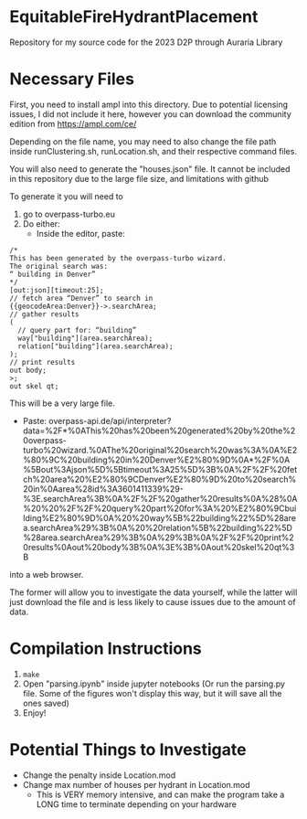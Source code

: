 # EquitableFireHydrantPlacement
Repository for my source code for the 2023 D2P through Auraria Library

# Necessary Files
First, you need to install ampl into this directory. Due to potential licensing issues, I did not include it here,
however you can download the community edition from https://ampl.com/ce/

Depending on the file name, you may need to also change the file path inside runClustering.sh, runLocation.sh, and their respective command files.

You will also need to generate the "houses.json" file. It cannot be included in this repository due to the large file size, and limitations with github

To generate it you will need to 
1. go to overpass-turbo.eu
2. Do either: 
    * Inside the editor, paste:
```
/*
This has been generated by the overpass-turbo wizard.
The original search was:
“ building in Denver”
*/
[out:json][timeout:25];
// fetch area “Denver” to search in
{{geocodeArea:Denver}}->.searchArea;
// gather results
(
  // query part for: “building”
  way["building"](area.searchArea);
  relation["building"](area.searchArea);
);
// print results
out body;
>;
out skel qt;
```
This will be a very large file.

* Paste: overpass-api.de/api/interpreter?data=%2F*%0AThis%20has%20been%20generated%20by%20the%20overpass-turbo%20wizard.%0AThe%20original%20search%20was%3A%0A%E2%80%9C%20building%20in%20Denver%E2%80%9D%0A*%2F%0A%5Bout%3Ajson%5D%5Btimeout%3A25%5D%3B%0A%2F%2F%20fetch%20area%20%E2%80%9CDenver%E2%80%9D%20to%20search%20in%0Aarea%28id%3A3601411339%29-%3E.searchArea%3B%0A%2F%2F%20gather%20results%0A%28%0A%20%20%2F%2F%20query%20part%20for%3A%20%E2%80%9Cbuilding%E2%80%9D%0A%20%20way%5B%22building%22%5D%28area.searchArea%29%3B%0A%20%20relation%5B%22building%22%5D%28area.searchArea%29%3B%0A%29%3B%0A%2F%2F%20print%20results%0Aout%20body%3B%0A%3E%3B%0Aout%20skel%20qt%3B

into a web browser.

The former will allow you to investigate the data yourself, while the latter will just download the file and is 
less likely to cause issues due to the amount of data.
# Compilation Instructions
1. ```make```
2. Open "parsing.ipynb" inside jupyter notebooks (Or run the parsing.py file. Some of the figures won't display this way, but it will save all the ones saved)
3. Enjoy!

# Potential Things to Investigate
* Change the penalty inside Location.mod
* Change max number of houses per hydrant in Location.mod
    * This is VERY memory intensive, and can make the program take a LONG time to terminate depending on your hardware
